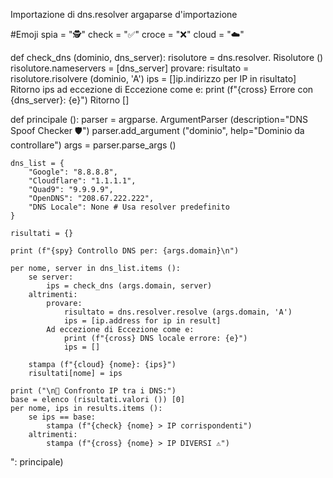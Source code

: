 Importazione di dns.resolver
argaparse d'importazione

#Emoji
spia = "🕵️"
check = "✅"
croce = "❌"
cloud = "☁️"

def check_dns (dominio, dns_server):
    risolutore = dns.resolver. Risolutore ()
    risolutore.nameservers = [dns_server]
        provare:
        risultato = risolutore.risolvere (dominio, 'A')
        ips = []ip.indirizzo per IP in risultato]
        Ritorno ips
        ad eccezione di Eccezione come e:
        print (f"{cross} Errore con {dns_server}: {e}")
        Ritorno []

def principale ():
    parser = argparse. ArgumentParser (description="DNS Spoof Checker 🛡️")
    parser.add_argument ("dominio", help="Dominio da controllare")
    args = parser.parse_args ()

    dns_list = {
        "Google": "8.8.8.8",
        "Cloudflare": "1.1.1.1",
        "Quad9": "9.9.9.9",
        "OpenDNS": "208.67.222.222",
        "DNS Locale": None # Usa resolver predefinito
    }

    risultati = {}

    print (f"{spy} Controllo DNS per: {args.domain}\n")

    per nome, server in dns_list.items ():
        se server:
            ips = check_dns (args.domain, server)
        altrimenti:
            provare:
                risultato = dns.resolver.resolve (args.domain, 'A')
                ips = [ip.address for ip in result]
            Ad eccezione di Eccezione come e:
                print (f"{cross} DNS locale errore: {e}")
                ips = []

        stampa (f"{cloud} {nome}: {ips}")
        risultati[nome] = ips

    print ("\n🧠 Confronto IP tra i DNS:")
    base = elenco (risultati.valori ()) [0]
    per nome, ips in results.items ():
        se ips == base:
            stampa (f"{check} {nome} > IP corrispondenti")
        altrimenti:
            stampa (f"{cross} {nome} > IP DIVERSI ⚠️")

":
    principale)
